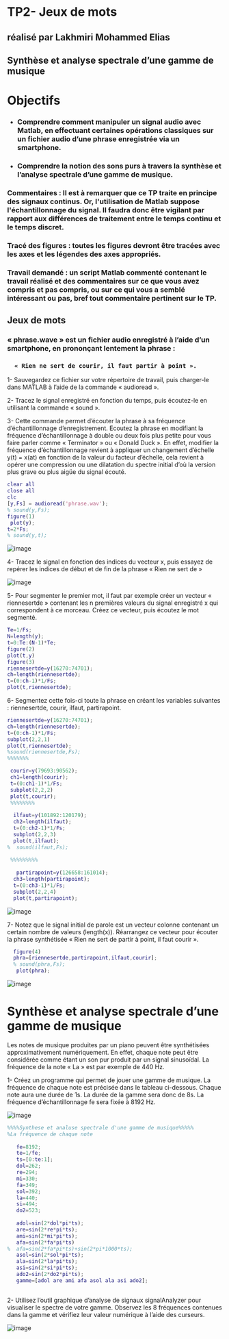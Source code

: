 # TP2- Jeux de mots

## réalisé par Lakhmiri Mohammed Elias

## Synthèse et analyse spectrale d’une gamme de musique

# Objectifs

- ### Comprendre comment manipuler un signal audio avec Matlab, en effectuant certaines opérations classiques sur un fichier audio d’une phrase enregistrée via un smartphone.

- ### Comprendre la notion des sons purs à travers la synthèse et l’analyse spectrale d’une gamme de musique.

### **Commentaires** : Il est à remarquer que ce TP traite en principe des signaux continus. Or, l'utilisation de Matlab suppose l'échantillonnage du signal. Il faudra donc être vigilant par rapport aux différences de traitement entre le temps continu et le temps discret.

### **Tracé des figures** : toutes les figures devront être tracées avec les axes et les légendes des axes appropriés.

### **Travail demandé** : un script Matlab commenté contenant le travail réalisé et des commentaires sur ce que vous avez compris et pas compris, ou sur ce qui vous a semblé intéressant ou pas, bref tout commentaire pertinent sur le TP.

## Jeux de mots

### « phrase.wave » est un fichier audio enregistré à l’aide d’un smartphone, en prononçant lentement la phrase :

### `   « Rien ne sert de courir, il faut partir à point ».    `

1- Sauvegardez ce fichier sur votre répertoire de travail, puis charger-le dans MATLAB à l’aide de la commande « audioread ».

2- Tracez le signal enregistré en fonction du temps, puis écoutez-le en utilisant la commande « sound ».

3- Cette commande permet d’écouter la phrase à sa fréquence d’échantillonnage d’enregistrement. Ecoutez la phrase en modifiant la fréquence d’échantillonnage à double ou deux fois plus petite pour vous faire parler comme « Terminator » ou « Donald Duck ». En effet, modifier la fréquence d’échantillonnage revient à appliquer un changement d’échelle y(t) = x(at) en fonction de la valeur du facteur d’échelle, cela revient à opérer une compression ou une dilatation du spectre initial d’où la version plus grave ou plus aigüe du signal écouté.

```matlab
clear all
close all
clc
[y,Fs] = audioread('phrase.wav');
% sound(y,Fs);
figure(1)
 plot(y);
t=2*Fs;
% sound(y,t);
```

![image](https://user-images.githubusercontent.com/53974876/150514074-f6627238-525e-4023-b0c0-40976ffffdaf.png)

4- Tracez le signal en fonction des indices du vecteur x, puis essayez de repérer les indices de début et de fin de la phrase « Rien ne sert de »

![image](https://user-images.githubusercontent.com/53974876/150514974-6907636d-86e8-44dd-ac8f-d2bc9ed1ed9b.png)



5- Pour segmenter le premier mot, il faut par exemple créer un vecteur « riennesertde » contenant les n premières valeurs du signal enregistré x qui correspondent à ce morceau. Créez ce vecteur, puis écoutez le mot segmenté.

```matlab
Te=1/Fs;
N=length(y);
t=0:Te:(N-1)*Te;
figure(2)
plot(t,y)
figure(3)
riennesertde=y(16270:74701);
ch=length(riennesertde);
t=(0:ch-1)*1/Fs;
plot(t,riennesertde);

```

6- Segmentez cette fois-ci toute la phrase en créant les variables suivantes : riennesertde, courir, ilfaut, partirapoint.

```matlab
riennesertde=y(16270:74701);
ch=length(riennesertde);
t=(0:ch-1)*1/Fs;
subplot(2,2,1)
plot(t,riennesertde);
%sound(riennesertde,Fs);
%%%%%%%

 courir=y(79693:90562);
 ch1=length(courir);
 t=(0:ch1-1)*1/Fs;
 subplot(2,2,2)
 plot(t,courir);
 %%%%%%%%
 
  ilfaut=y(101892:120179);
  ch2=length(ilfaut);
  t=(0:ch2-1)*1/Fs;
  subplot(2,2,3)
  plot(t,ilfaut);
%  sound(ilfaut,Fs);
 
 %%%%%%%%%
 
   partirapoint=y(126658:161014);
  ch3=length(partirapoint);
  t=(0:ch3-1)*1/Fs;
  subplot(2,2,4)
  plot(t,partirapoint);
```
![image](https://user-images.githubusercontent.com/53974876/150516682-812d1988-da4a-45a0-a47f-98657a2d212f.png)

7- Notez que le signal initial de parole est un vecteur colonne contenant un certain 
nombre de valeurs (length(x)). Réarrangez ce vecteur pour écouter la phrase 
synthétisée « Rien ne sert de partir à point, il faut courir ». 

```matlab
  figure(4)
  phra=[riennesertde,partirapoint,ilfaut,courir];
  % sound(phra,Fs);
   plot(phra);

```


![image](https://user-images.githubusercontent.com/53974876/150517836-a994aad9-441c-453f-8f20-0b352b10ea43.png)





# Synthèse et analyse spectrale d’une gamme de musique

Les notes de musique produites par un piano peuvent être synthétisées approximativement numériquement. En effet, chaque note peut être considérée comme étant un son pur produit par un signal sinusoïdal. La fréquence de la note « La » est par exemple de 440 Hz.

1- Créez un programme qui permet de jouer une gamme de musique. La fréquence de chaque note est précisée dans le tableau ci-dessous. Chaque note aura une durée de 1s. La durée de la gamme sera donc de 8s. La fréquence d’échantillonnage fe sera fixée à 8192 Hz.


![image](https://user-images.githubusercontent.com/53974876/150517510-38b45075-b3d3-4ee1-b810-d9f59e793ab5.png)

```matlab
%%%%Synthese et analuse spectrale d'une gamme de musique%%%%%
%La fréquence de chaque note
   
   fe=8192;
   te=1/fe;
   ts=[0:te:1];
   dol=262;
   re=294;
   mi=330;
   fa=349;
   sol=392;
   la=440;
   si=494;
   do2=523;
   
   adol=sin(2*dol*pi*ts);
   are=sin(2*re*pi*ts);  
   ami=sin(2*mi*pi*ts);
   afa=sin(2*fa*pi*ts)
%  afa=sin(2*fa*pi*ts)+sin(2*pi*1000*ts);
   asol=sin(2*sol*pi*ts);
   ala=sin(2*la*pi*ts);
   asi=sin(2*si*pi*ts); 
   ado2=sin(2*do2*pi*ts);
   gamme=[adol are ami afa asol ala asi ado2];
   

```
2- Utilisez l’outil graphique d’analyse de signaux signalAnalyzer pour visualiser le spectre de votre gamme. Observez les 8 fréquences contenues dans la gamme et vérifiez leur valeur numérique à l’aide des curseurs.

![image](https://user-images.githubusercontent.com/53974876/150519699-47678721-d371-4f11-9519-026886bcf5a7.png)


